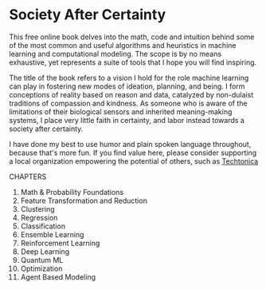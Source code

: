 # Society After Certainty

This free online book delves into the math, code and intuition behind some of the most common and useful algorithms and heuristics in machine learning and computational modeling. The scope is by no means exhaustive, yet represents a suite of tools that I hope you will find inspiring. 

The title of the book refers to a vision I hold for the role machine learning can play in fostering new modes of ideation, planning, and being. I form conceptions of reality based on reason and data, catalyzed by non-dulaist traditions of compassion and kindness. As someone who is aware of the limitations of their biological sensors and inherited meaning-making systems, I place very little faith in certainty, and labor instead towards a society after certainty.  

I have done my best to use humor and plain spoken language throughout, because that's more fun. If you find value here, please consider supporting a local organization empowering the potential of others, such as [Techtonica](https://techtonica.org/) 

CHAPTERS
1. Math & Probability Foundations
2. Feature Transformation and Reduction 
3. Clustering
4. Regression 
5. Classification
6. Ensemble Learning 
7. Reinforcement Learning 
8. Deep Learning 
9. Quantum ML
10. Optimization 
11. Agent Based Modeling
